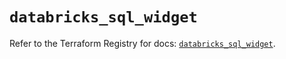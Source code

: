 # `databricks_sql_widget`

Refer to the Terraform Registry for docs: [`databricks_sql_widget`](https://registry.terraform.io/providers/databricks/databricks/1.55.0/docs/resources/sql_widget).
